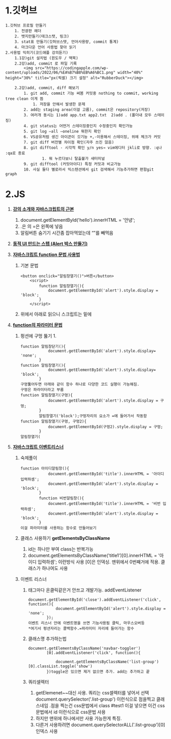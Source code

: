 1.깃허브
==============
    1.깃허브 프로필 만들기
        1. 전광판 헤더 
        2. 뱃지만들기(태크스탯, 링크)
        3. stat표 만들기(깃허브스탯, 언어사용량, commit 통계)
        4. 마크다운 언어 사용법 찾아 읽기
    2.사용법 익히기(코드애플 강의듣기)
        1.1강)git 설치법 (윈도우 / 맥북)
        2.2강)add, commit 로 파일 기록
            <img src="https://codingapple.com/wp-content/uploads/2022/06/%EA%B7%B8%EB%A6%BC1.png" width="40%" height="30%" title="px(픽셀) 크기 설정" alt="RubberDuck"></img>
            
        2.2강)add, commit, diff 해보기
            1. git add, commit 기능 써봄 커밋중 nothing to commit, working tree clean 이게 뜸
                1. 저장을 안해서 발생한 문제
            2. add는 staging area(이걸 고름), commit은 repository(저장)
            3. 여러개 동시는 1)add app.txt app2.txt  2)add . (폴더내 모두 스테이징)
            4. git status는 어떤거 스테이징중인지 수정중인지 확인가능
            5. git log —all —oneline 뭐한지 확인
            6. VS공유처럼 생긴 아이콘이 깃기능 +,-이용해서 스테이징, 위에 체크가 커밋
            7. git diff 버전별 차이점 확인(자주 쓰진 않음)
            8. git difftool - 시각적 확인 y/n yes→ vim에디터 jkli로 방향. :q나 :qa로 종료
                    1. 뭐 누르다보니 탈출불가 새터미널
            9. git difftool (커밋아이디) 특정 커밋과 비교가능
            10. 사실 둘다 별로라서 익스텐션에서 git 검색해서 기능추가하면 편함git graph

2.JS
==============
1. [**강의 소개와 자바스크립트의 근본**](https://codingapple.com/unit/js-1-selector/?id=140)
    1. document.getElementById('hello').innerHTML = '안녕';
    2. .은 의 =은 왼쪽에 넣음
    3. 알림버튼 숨기기 시간좀 잡아먹었는데 “”를 빼먹음
2. [**동적 UI 만드는 스텝 (Alert 박스 만들기)**](https://codingapple.com/unit/js-2-alert-box/?id=140)
3. [**자바스크립트 function 문법 사용법**](https://codingapple.com/unit/js-2-function/?id=140)
    1. 기본 문법
        
        ```
        <button onclick="알림창열기()">버튼</button>
            <script>
                function 알림창열기(){
                    document.getElementById('alert').style.display = 'block';
                }
            </script>
        ```
        
    2. 위에서 아래로 읽으니 스크립트는 밑에
4. [**function의 파라미터 문법**](https://codingapple.com/unit/javascript-3-parameter/?id=140)
    1. 펑션에 구멍 뚫기
        1. 
        
        ```
        function 알림창닫기(){
                    document.getElementById('alert').style.display= 'none';
                }
        function 알림창열기(){
                    document.getElementById('alert').style.display= 'block';
                }
        구멍뚫어두면 아래와 같이 함수 하나로 다양한 코드 실행이 가능해짐.
        구멍은 파라미터라고 부름
        function 알림창열기(구멍){
                    document.getElementById('alert').style.display = 구멍;
                }
                알림창열기('block');구멍자리의 요소가 =에 들어가서 작동함
        function 알림창열기(구멍, 구멍2){
                    document.getElementById(구멍2).style.display = 구멍;
                }
        알림창열기(
        ```
        
5. [**자바스크립트 이벤트리스너**](https://codingapple.com/unit/js-4-eventlistener/?id=140)
    1. 숙제풀이
        
        ```
        function 아이디알림창(){
                    document.getElementById('title').innerHTML = '아이디 입력하셈';
                    document.getElementById('alert').style.display = 'block';
                }
                function 비번알림창(){
                    document.getElementById('title').innerHTML = '비번 입력하셈';
                    document.getElementById('alert').style.display = 'block';
                }
        이걸 파라미터를 사용하는 함수로 만들어보기
        ```
        
    2. 클래스 사용하기 **getElementsByClassName**
        1. id는 하나만 부여 class는 반복가능
        2. document.getElementsByClassName('title1')[0].innerHTML = '아이디 입력하셈';
        이런방식 사용 [0]은 인덱싱. 맨위에서 0번째거에 적용. 클래스가 하나여도 사용
    3. 이벤트 리스너
        1. 태그마다 온클릭같은거 안쓰고 개발가능. addEventListener
            
            ```
            document.getElementById('close').addEventListener('click', function(){
                        document.getElementById('alert').style.display = 'none';
                    });
            이벤트 리스너 안에 이벤트명을 쓰면 기능사용됨 클릭, 마우스오버등
            *여기서 펑션자리는 콜백함수.=파라미터 자리에 들어가는 함수
            ```
            
        2. 클래스명 추가하는법
            
            ```
            document.getElementsByClassName('navbar-toggler')
                    [0].addEventListener('click', function(){
            
                        document.getElementsByClassName('list-group')[0].classList.toggle('show')
                    })toggle은 있으면 제거 없으면 추가. add는 추가하고 끝
            ```
            
        3. 쿼리셀렉터
            1. getElemenet~~대신 사용. 쿼리는 css셀렉터를 넣어서 선택
            document.querySelector('.list-group') 이런식으로 점을찍고 클래스네임
            .점을 찍는건 css문법에서 class 
            #test1 이걸 넣으면 이건 css문법에서 id 이런식으로 css문법 사용
            2. 하지만 맨위에 하나에서만 사용 가능한게 특징. 
            3. 다른거 사용하려면 
            document.querySelectorALL('.list-group')[0] 인덱스 사용